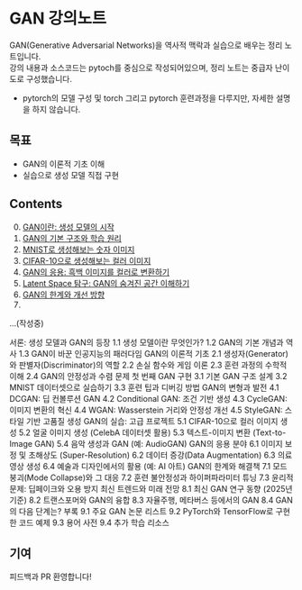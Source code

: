    # GAN 강의노트
GAN(Generative Adversarial Networks)을 역사적 맥락과 실습으로 배우는 정리 노트입니다.<br>
강의 내용과 소스코드는 pytoch를 중심으로 작성되어있으며, 정리 노트는 중급자 난이도로 구성했습니다. 

* pytorch의 모델 구성 및 torch 그리고 pytorch 훈련과정을 다루지만, 자세한 설명을 하지 않습니다.
## 목표
- GAN의 이론적 기초 이해
- 실습으로 생성 모델 직접 구현


## **Contents**
0. [GAN이란: 생성 모델의 시작](./docs/01_.md)
1. [GAN의 기본 구조와 학습 원리](./docs/01_.md)
2. [MNIST로 생성해보는 숫자 이미지](./docs/01_.md)
3. [CIFAR-10으로 생성해보는 컬러 이미지](./docs/01_.md)
4. [GAN의 응용: 흑백 이미지를 컬러로 변환하기](./docs/01_.md)
5. [Latent Space 탐구: GAN의 숨겨진 공간 이해하기](./docs/01_.md)
6. [GAN의 한계와 개선 방향](./docs/01_.md)
7. 
...(작성중)

서론: 생성 모델과 GAN의 등장
1.1 생성 모델이란 무엇인가?
1.2 GAN의 기본 개념과 역사
1.3 GAN이 바꾼 인공지능의 패러다임
GAN의 이론적 기초
2.1 생성자(Generator)와 판별자(Discriminator)의 역할
2.2 손실 함수와 게임 이론
2.3 훈련 과정의 수학적 이해
2.4 GAN의 안정성과 수렴 문제
첫 번째 GAN 구현
3.1 기본 GAN 구조 설계
3.2 MNIST 데이터셋으로 실습하기
3.3 훈련 팁과 디버깅 방법
GAN의 변형과 발전
4.1 DCGAN: 딥 컨볼루션 GAN
4.2 Conditional GAN: 조건 기반 생성
4.3 CycleGAN: 이미지 변환의 혁신
4.4 WGAN: Wasserstein 거리와 안정성 개선
4.5 StyleGAN: 스타일 기반 고품질 생성
GAN의 실습: 고급 프로젝트
5.1 CIFAR-10으로 컬러 이미지 생성
5.2 얼굴 이미지 생성 (CelebA 데이터셋 활용)
5.3 텍스트-이미지 변환 (Text-to-Image GAN)
5.4 음악 생성과 GAN (예: AudioGAN)
GAN의 응용 분야
6.1 이미지 보정 및 초해상도 (Super-Resolution)
6.2 데이터 증강(Data Augmentation)
6.3 의료 영상 생성
6.4 예술과 디자인에서의 활용 (예: AI 아트)
GAN의 한계와 해결책
7.1 모드 붕괴(Mode Collapse)와 그 대응
7.2 훈련 불안정성과 하이퍼파라미터 튜닝
7.3 윤리적 문제: 딥페이크와 오용 방지
최신 트렌드와 미래 전망
8.1 최신 GAN 연구 동향 (2025년 기준)
8.2 트랜스포머와 GAN의 융합
8.3 자율주행, 메타버스 등에서의 GAN
8.4 GAN의 다음 단계는?
부록
9.1 주요 GAN 논문 리스트
9.2 PyTorch와 TensorFlow로 구현한 코드 예제
9.3 용어 사전
9.4 추가 학습 리소스
## 기여
피드백과 PR 환영합니다!
